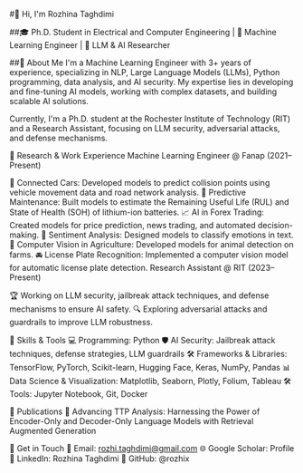 #👋 Hi, I'm Rozhina Taghdimi

##🎓 Ph.D. Student in Electrical and Computer Engineering | 🧠 Machine Learning Engineer | 🤖 LLM & AI Researcher

##🔹 About Me
I'm a Machine Learning Engineer with 3+ years of experience, specializing in NLP, Large Language Models (LLMs), Python programming, data analysis, and AI security. My expertise lies in developing and fine-tuning AI models, working with complex datasets, and building scalable AI solutions.

Currently, I'm a Ph.D. student at the Rochester Institute of Technology (RIT) and a Research Assistant, focusing on LLM security, adversarial attacks, and defense mechanisms.

🔹 Research & Work Experience
Machine Learning Engineer @ Fanap (2021–Present)

🚗 Connected Cars: Developed models to predict collision points using vehicle movement data and road network analysis.
🔋 Predictive Maintenance: Built models to estimate the Remaining Useful Life (RUL) and State of Health (SOH) of lithium-ion batteries.
📈 AI in Forex Trading: Created models for price prediction, news trading, and automated decision-making.
💬 Sentiment Analysis: Designed models to classify emotions in text.
🐄 Computer Vision in Agriculture: Developed models for animal detection on farms.
🚘 License Plate Recognition: Implemented a computer vision model for automatic license plate detection.
Research Assistant @ RIT (2023–Present)

🏆 Working on LLM security, jailbreak attack techniques, and defense mechanisms to ensure AI safety.
🔍 Exploring adversarial attacks and guardrails to improve LLM robustness.

🔹 Skills & Tools
💻 Programming: Python
🛡 AI Security: Jailbreak attack techniques, defense strategies, LLM guardrails
🛠 Frameworks & Libraries: TensorFlow, PyTorch, Scikit-learn, Hugging Face, Keras, NumPy, Pandas
📊 Data Science & Visualization: Matplotlib, Seaborn, Plotly, Folium, Tableau
🛠 Tools: Jupyter Notebook, Git, Docker

🔹 Publications
📄 Advancing TTP Analysis: Harnessing the Power of Encoder-Only and Decoder-Only Language Models with Retrieval Augmented Generation

🔹 Get in Touch
📧 Email: rozhi.taghdimi@gmail.com
🌐 Google Scholar: Profile
💼 LinkedIn: Rozhina Taghdimi
👾 GitHub: @rozhix

